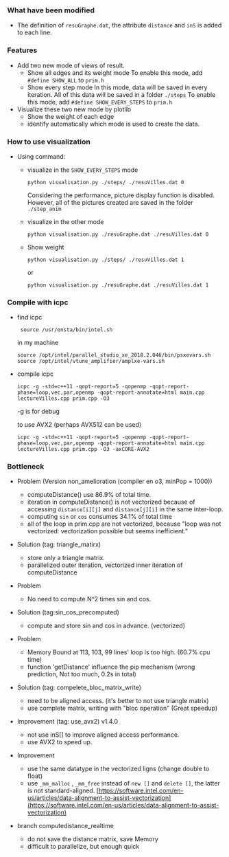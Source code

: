 ### What have been modified
- The definition of `resuGraphe.dat`, the attribute `distance` and `inS` is added to each line.

### Features
- Add two new mode of views of result.
  - Show all edges and its weight mode
    To enable this mode, add `#define SHOW_ALL` to `prim.h`
  - Show every step mode
    In this mode, data will be saved in every iteration. All of this data will be saved in a folder `./steps`
    To enable this mode, add `#define SHOW_EVERY_STEPS` to `prim.h`
- Visualize these two new mode by plotlib
  - Show the weight of each edge
  - identify automatically which mode is used to create the data.

### How to use visualization
- Using command:
  - visualize in the `SHOW_EVERY_STEPS` mode
    ```
    python visualisation.py ./steps/ ./resuVilles.dat 0
    ```
    Considering the performance, picture display function is disabled. However, all of the pictures created are saved in the folder `./step_anim`

  - visualize in the other mode
    ```
    python visualisation.py ./resuGraphe.dat ./resuVilles.dat 0
    ```
  - Show weight
    ```
    python visualisation.py ./steps/ ./resuVilles.dat 1
    ```
    or
    ```
    python visualisation.py ./resuGraphe.dat ./resuVilles.dat 1
    ```

### Compile with icpc
  - find icpc
    ```
     source /usr/ensta/bin/intel.sh
    ```

    in my machine
    ```
    source /opt/intel/parallel_studio_xe_2018.2.046/bin/psxevars.sh
    source /opt/intel/vtune_amplifier/amplxe-vars.sh
    ```
  - compile icpc
    ```
    icpc -g -std=c++11 -qopt-report=5 -qopenmp -qopt-report-phase=loop,vec,par,openmp -qopt-report-annotate=html main.cpp lectureVilles.cpp prim.cpp -O3
    ```
    -g is for debug

    to use AVX2 (perhaps AVX512 can be used)
    ```
    icpc -g -std=c++11 -qopt-report=5 -qopenmp -qopt-report-phase=loop,vec,par,openmp -qopt-report-annotate=html main.cpp lectureVilles.cpp prim.cpp -O3 -axCORE-AVX2
    ```
### Bottleneck
  - Problem (Version non_amelioration (compiler en o3, minPop = 1000))
    - computeDistance() use 86.9% of total time.
    - iteration in computeDistance() is not vectorized because of accessing `distance[i][j]` and `distance[j][i]` in the same inter-loop.
    - computing `sin` or `cos` consumes 34.1% of total time
    - all of the loop in prim.cpp are not vectorized, because "loop was not vectorized: vectorization possible but seems inefficient."
  - Solution (tag: triangle_matirx)
    - store only a triangle matrix.
    - parallelized outer iteration, vectorized inner iteration of computeDistance

  - Problem
    - No need to compute N^2 times sin and cos.
  - Solution (tag:sin_cos_precomputed)
    - compute and store sin and cos in advance. (vectorized)

  - Problem
    - Memory Bound at 113, 103, 99 lines' loop is too high. (60.7% cpu time)
    - function 'getDistance' influence the pip mechanism (wrong prediction, Not too much, 0.2s in total)
  - Solution (tag: compelete_bloc_matrix_write)
    - need to be aligned access. (it's better to not use triangle matrix)
    - use complete matrix, writing with "bloc operation" (Great speedup)

  - Improvement (tag: use_avx2) v1.4.0
    - not use inS[] to improve aligned access performance.
    - use AVX2 to speed up.

  - Improvement  
    - use the same datatype in the vectorized ligns (change double to float)
    - use `_mm_malloc` , `_mm_free` instead of `new []` and `delete []`, the latter is not standard-aligned.
    [https://software.intel.com/en-us/articles/data-alignment-to-assist-vectorization](https://software.intel.com/en-us/articles/data-alignment-to-assist-vectorization)


  - branch computedistance_realtime
    - do not save the distance matrix, save Memory
    - difficult to parallelize, but enough quick
